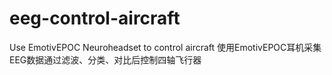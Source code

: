 # eeg-control-aircraft
Use EmotivEPOC Neuroheadset to control aircraft
使用EmotivEPOC耳机采集EEG数据通过滤波、分类、对比后控制四轴飞行器
